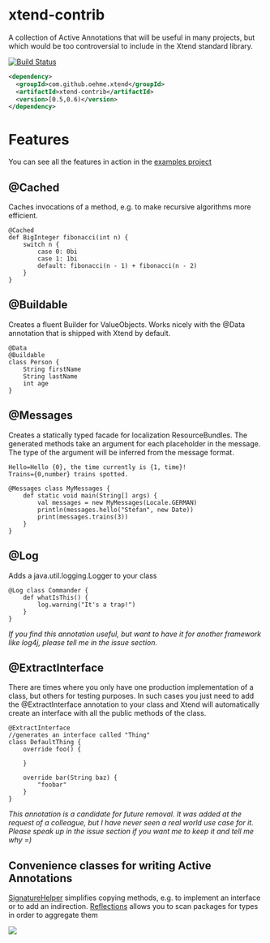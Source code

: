 xtend-contrib
=================

A collection of Active Annotations that will be useful in many projects, but which would be too controversial to include in the Xtend standard library.

[![Build Status](https://oehme.ci.cloudbees.com/job/xtend-contrib/badge/icon)](https://oehme.ci.cloudbees.com/job/xtend-contrib/)
```xml
<dependency>
  <groupId>com.github.oehme.xtend</groupId>
  <artifactId>xtend-contrib</artifactId>
  <version>[0.5,0.6)</version>
</dependency>
```
Features
========

You can see all the features in action in the [examples project](https://github.com/oehme/xtend-contrib/tree/master/xtend-contrib-examples/src/main/java/de/oehme/xtend/contrib/examples)

@Cached
-------
Caches invocations of a method, e.g. to make recursive algorithms more efficient.
```xtend
@Cached
def BigInteger fibonacci(int n) {
    switch n {
        case 0: 0bi
        case 1: 1bi
        default: fibonacci(n - 1) + fibonacci(n - 2)
    }
}
```

@Buildable
--------
Creates a fluent Builder for ValueObjects. Works nicely with the @Data annotation that is shipped with Xtend by default.
```xtend
@Data
@Buildable
class Person {
    String firstName
    String lastName
    int age
}
```

@Messages
---------
Creates a statically typed facade for localization ResourceBundles.
The generated methods take an argument for each placeholder in the message.
The type of the argument will be inferred from the message format.

```properties
Hello=Hello {0}, the time currently is {1, time}!
Trains={0,number} trains spotted.
```

```xtend
@Messages class MyMessages {
    def static void main(String[] args) {
        val messages = new MyMessages(Locale.GERMAN)
        println(messages.hello("Stefan", new Date))
        print(messages.trains(3))
    }
}
```

@Log
----
Adds a java.util.logging.Logger to your class
```xtend
@Log class Commander {
    def whatIsThis() {
        log.warning("It's a trap!")
    }
}
```
*If you find this annotation useful, but want to have it for another framework like log4j, please tell me in the issue section.*

@ExtractInterface
-----------------

There are times where you only have one production implementation of a class, but others for testing purposes. 
In such cases you just need to add the @ExtractInterface annotation to your class and Xtend will automatically create an interface with all the public methods of the class.
```xtend
@ExtractInterface
//generates an interface called "Thing"
class DefaultThing {
    override foo() {

    }

    override bar(String baz) {
        "foobar"
    }
}
```

*This annotation is a candidate for future removal. It was added at the request of a colleague, but I have never seen a real world use case for it. Please speak up in the issue section if you want me to keep it and tell me why =)*

Convenience classes for writing Active Annotations
--------------------------------------------------
[SignatureHelper](https://github.com/oehme/xtend-contrib/blob/master/xtend-contrib/src/main/java/de/oehme/xtend/contrib/SignatureHelper.xtend) simplifies copying methods, e.g. to implement an interface or to add an indirection.
[Reflections](https://github.com/oehme/xtend-contrib/blob/master/xtend-contrib/src/main/java/de/oehme/xtend/contrib/Reflections.xtend) allows you to scan packages for types in order to aggregate them



![](http://www.cloudbees.com/sites/default/files/Button-Built-on-CB-1.png)
